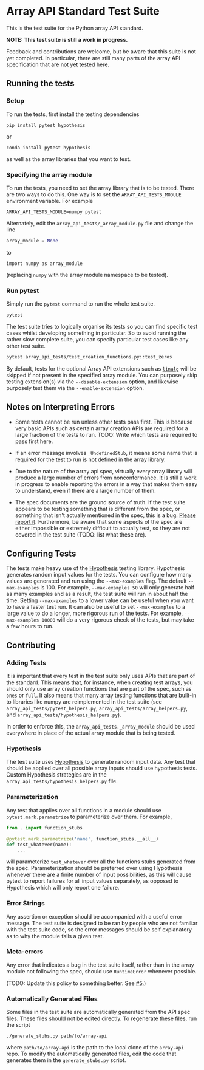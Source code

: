 # Array API Standard Test Suite

This is the test suite for the Python array API standard.

**NOTE: This test suite is still a work in progress.**

Feedback and contributions are welcome, but be aware that this suite is not
yet completed. In particular, there are still many parts of the array API
specification that are not yet tested here.

## Running the tests

### Setup

To run the tests, first install the testing dependencies

    pip install pytest hypothesis

or

    conda install pytest hypothesis

as well as the array libraries that you want to test. 

### Specifying the array module

To run the tests, you need to set the array library that is to be tested. There
are two ways to do this. One way is to set the `ARRAY_API_TESTS_MODULE`
environment variable. For example

    ARRAY_API_TESTS_MODULE=numpy pytest

Alternately, edit the `array_api_tests/_array_module.py` file and change the
line

```py
array_module = None
```

to

```
import numpy as array_module
```

(replacing `numpy` with the array module namespace to be tested).

### Run pytest

Simply run the `pytest` command to run the whole test suite.

```bash
pytest
```

The test suite tries to logically organise its tests so you can find specific
test cases whilst developing something in particular. So to avoid running the
rather slow complete suite, you can specify particular test cases like any other
test suite.

```bash
pytest array_api_tests/test_creation_functions.py::test_zeros
```

By default, tests for the optional Array API extensions such as
[`linalg`](https://data-apis.org/array-api/latest/extensions/linear_algebra_functions.html)
will be skipped if not present in the specified array module. You can purposely
skip testing extension(s) via the `--disable-extension` option, and likewise
purposely test them via the `--enable-extension` option.

## Notes on Interpreting Errors

- Some tests cannot be run unless other tests pass first. This is because very
  basic APIs such as certain array creation APIs are required for a large
  fraction of the tests to run. TODO: Write which tests are required to pass
  first here.

- If an error message involves `_UndefinedStub`, it means some name that is
  required for the test to run is not defined in the array library.

- Due to the nature of the array api spec, virtually every array library will
  produce a large number of errors from nonconformance. It is still a work in
  progress to enable reporting the errors in a way that makes them easy to
  understand, even if there are a large number of them.

- The spec documents are the ground source of truth. If the test suite appears
  to be testing something that is different from the spec, or something that
  isn't actually mentioned in the spec, this is a bug. [Please report
  it](https://github.com/data-apis/array-api-tests/issues/new). Furthermore,
  be aware that some aspects of the spec are either impossible or extremely
  difficult to actually test, so they are not covered in the test suite (TODO:
  list what these are).

## Configuring Tests

The tests make heavy use of the
[Hypothesis](https://hypothesis.readthedocs.io/en/latest/) testing library.
Hypothesis generates random input values for the tests. You can configure how
many values are generated and run using the `--max-examples` flag. The default
`--max-examples` is 100. For example, `--max-examples 50` will only generate
half as many examples and as a result, the test suite will run in about half
the time. Setting `--max-examples` to a lower value can be useful when you
want to have a faster test run. It can also be useful to set `--max-examples`
to a large value to do a longer, more rigorous run of the tests. For example,
`--max-examples 10000` will do a very rigorous check of the tests, but may
take a few hours to run.

## Contributing

### Adding Tests

It is important that every test in the test suite only uses APIs that are part
of the standard. This means that, for instance, when creating test arrays, you
should only use array creation functions that are part of the spec, such as
`ones` or `full`. It also means that many array testing functions that are
built-in to libraries like numpy are reimplemented in the test suite (see
`array_api_tests/pytest_helpers.py`, `array_api_tests/array_helpers.py`, and
`array_api_tests/hypothesis_helpers.py`).

In order to enforce this, the `array_api_tests._array_module` should be used
everywhere in place of the actual array module that is being tested.

### Hypothesis

The test suite uses [Hypothesis](https://hypothesis.readthedocs.io/en/latest/)
to generate random input data. Any test that should be applied over all
possible array inputs should use hypothesis tests. Custom Hypothesis
strategies are in the `array_api_tests/hypothesis_helpers.py` file.

### Parameterization

Any test that applies over all functions in a module should use
`pytest.mark.parametrize` to parameterize over them. For example,

```py
from . import function_stubs

@pytest.mark.parametrize('name', function_stubs.__all__)
def test_whatever(name):
    ...
```

will parameterize `test_whatever` over all the functions stubs generated from
the spec. Parameterization should be preferred over using Hypothesis whenever
there are a finite number of input possibilities, as this will cause pytest to
report failures for all input values separately, as opposed to Hypothesis
which will only report one failure.

### Error Strings

Any assertion or exception should be accompanied with a useful error message.
The test suite is designed to be ran by people who are not familiar with the
test suite code, so the error messages should be self explanatory as to why
the module fails a given test.

### Meta-errors

Any error that indicates a bug in the test suite itself, rather than in the
array module not following the spec, should use `RuntimeError` whenever
possible.

(TODO: Update this policy to something better. See [#5](https://github.com/data-apis/array-api-tests/issues/5).)

### Automatically Generated Files

Some files in the test suite are automatically generated from the API spec
files. These files should not be edited directly. To regenerate these files,
run the script

    ./generate_stubs.py path/to/array-api

where `path/to/array-api` is the path to the local clone of the `array-api`
repo. To modify the automatically generated files, edit the code that
generates them in the `generate_stubs.py` script.
